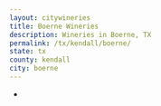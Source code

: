 ```yaml
---
layout: citywineries
title: Boerne Wineries
description: Wineries in Boerne, TX
permalink: /tx/kendall/boerne/
state: tx
county: kendall
city: boerne
---
```

-
